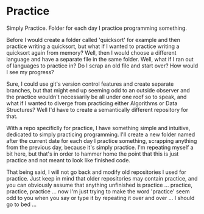 # Practice
Simply Practice. Folder for each day I practice programming something.

Before I would create a folder called 'quicksort' for example and then practice writing a quicksort, but what if I wanted to practice writing a quicksort again from memory? Well, then I would choose a different language and have a separate file in the same folder. Well, what if I ran out of languages to practice in? Do I scrap an old file and start over? How would I see my progress?

Sure, I could use git's version control features and create separate branches, but that might end up seeming odd to an outside observer and the practice wouldn't necessarily be all under one roof so to speak, and what if I wanted to diverge from practicing either Algorithms or Data Structures? Well I'd have to create a semantically different repository for that.

With a repo specificlly for practice, I have something simple and intuitive, dedicated to simply practicing programming. I'll create a new folder named after the current date for each day I practice something, scrapping anything from the previous day, because it's simply practice. I'm repeating myself a bit here, but that's in order to hammer home the point that this is just practice and not meant to look like finished code.

That being said, I will not go back and modify old repositories I used for practice. Just keep in mind that older repositories may contain practice, and you can obviously assume that anything unfinished is practice ... practice, practice, practice ... now I'm just trying to make the word 'practice' seem odd to you when you say or type it by repeating it over and over ... I should go to bed ...
